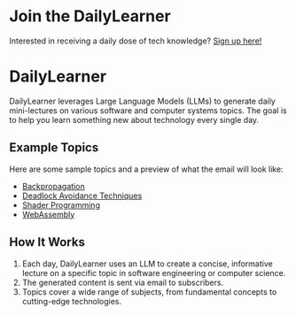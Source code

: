# Join the DailyLearner

Interested in receiving a daily dose of tech knowledge? [Sign up here!](https://docs.google.com/forms/d/e/1FAIpQLScCL31rNO5oZAFBdkV4M6L1svQPT_BWOQhIjmzYT00HpB5hRQ/viewform)

# DailyLearner

DailyLearner leverages Large Language Models (LLMs) to generate daily mini-lectures on various software and computer systems topics. The goal is to help you learn something new about technology every single day.

## Example Topics

Here are some sample topics and a preview of what the email will look like:

- [Backpropagation](topics/20241025-Backpropagation%20in%20Neural%20Networks.md)
- [Deadlock Avoidance Techniques](topics/20241025-Deadlock%20Avoidance%20Techniques.md)
- [Shader Programming](topics/20241025-Shader%20Programming%20in%20Graphics.md)
- [WebAssembly](topics/20241025-WebAssembly%3A%20Performance%20and%20Use%20Cases.md)

## How It Works

1. Each day, DailyLearner uses an LLM to create a concise, informative lecture on a specific topic in software engineering or computer science.
2. The generated content is sent via email to subscribers.
3. Topics cover a wide range of subjects, from fundamental concepts to cutting-edge technologies.
